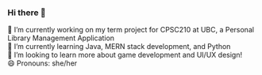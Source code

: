 ### Hi there 👋
🔭 I’m currently working on my term project for CPSC210 at UBC, a Personal Library Management Application
\
🌱 I’m currently learning Java, MERN stack development, and Python
\
🤔 I’m looking to learn more about game development and UI/UX design!
\
😄 Pronouns: she/her

